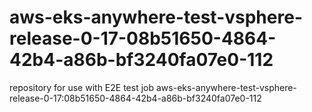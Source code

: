 # aws-eks-anywhere-test-vsphere-release-0-17-08b51650-4864-42b4-a86b-bf3240fa07e0-112
repository for use with E2E test job aws-eks-anywhere-test-vsphere-release-0-17:08b51650-4864-42b4-a86b-bf3240fa07e0-112
